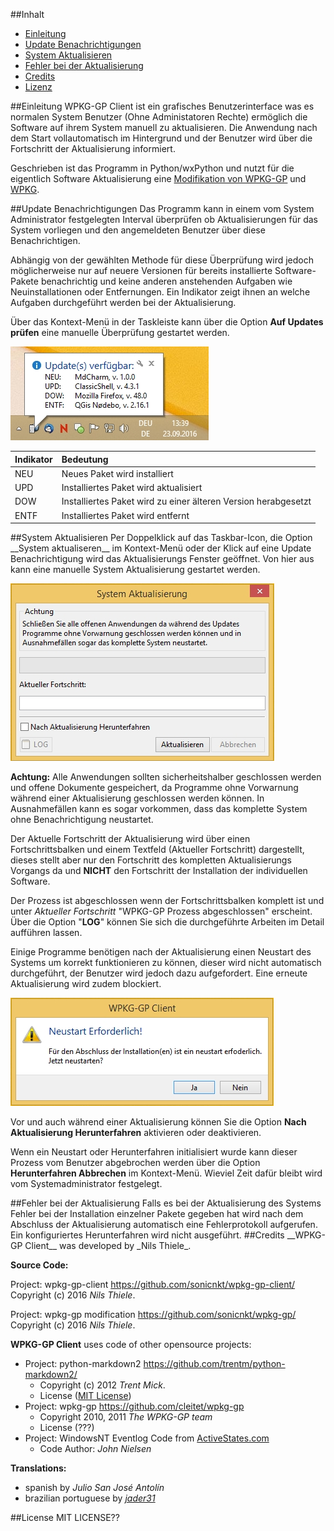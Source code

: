 ##Inhalt
- [Einleitung](#introduction)
- [Update Benachrichtigungen](#updates)
- [System Aktualisieren](#upgrade)
- [Fehler bei der Aktualisierung](#error)
- [Credits](#credits)
- [Lizenz](#license)

<a name="introduction">
##Einleitung
WPKG-GP Client ist ein grafisches Benutzerinterface was es normalen System Benutzer (Ohne Administatoren Rechte)
ermöglich die Software auf ihrem System manuell zu aktualisieren. Die Anwendung nach dem Start vollautomatisch
im Hintergrund und der Benutzer wird über die Fortschritt der Aktualisierung informiert.

Geschrieben ist das Programm in Python/wxPython und nutzt für die eigentlich Software Aktualisierung eine [Modifikation 
von WPKG-GP](https://github.com/sonicnkt/wpkg-gp/) und [WPKG](https://wpkg.org/).

<a name="updates">
##Update Benachrichtigungen
Das Programm kann in einem vom System Administrator festgelegten Interval überprüfen ob Aktualisierungen für das System 
vorliegen und den angemeldeten Benutzer über diese Benachrichtigen.

Abhängig von der gewählten Methode für diese Überprüfung wird jedoch möglicherweise nur auf neuere Versionen für bereits 
installierte Software-Pakete benachrichtig und keine anderen anstehenden Aufgaben wie Neuinstallationen oder Entfernungen.
Ein Indikator zeigt ihnen an welche Aufgaben durchgeführt werden bei der Aktualisierung.

Über das Kontext-Menü in der Taskleiste kann über die Option __Auf Updates prüfen__ eine manuelle Überprüfung gestartet 
werden.

![Update Benachrichtigung](help\help_de_01.jpg)

|Indikator|Bedeutung|
|---------|:---------|
|NEU      |Neues Paket wird installiert|
|UPD      |Installiertes Paket wird aktualisiert|
|DOW      |Installiertes Paket wird zu einer älteren Version herabgesetzt|
|ENTF     |Installiertes Paket wird entfernt|

<a name="upgrade">
##System Aktualisieren
Per Doppelklick auf das Taskbar-Icon, die Option __System aktualiseren__ im Kontext-Menü oder der Klick auf eine Update
Benachrichtigung wird das Aktualisierungs Fenster geöffnet. Von hier aus kann eine manuelle System Aktualisierung
gestartet werden.

![System Aktualisierung](help\help_de_02.jpg)

__Achtung:__
Alle Anwendungen sollten sicherheitshalber geschlossen werden und offene Dokumente gespeichert, da Programme ohne Vorwarnung 
während einer Aktualisierung geschlossen werden können. In Ausnahmefällen kann es sogar vorkommen, dass das komplette 
System ohne Benachrichtigung neustartet.

Der Aktuelle Fortschritt der Aktualisierung wird über einen Fortschrittsbalken und einem Textfeld (Aktueller Fortschritt) dargestellt, dieses stellt 
aber nur den Fortschritt des kompletten Aktualisierungs Vorgangs da und __NICHT__ den Fortschritt der Installation der individuellen Software.

Der Prozess ist abgeschlossen wenn der Fortschrittsbalken komplett ist und unter _Aktueller Fortschritt_ "WPKG-GP Prozess abgeschlossen" erscheint.
Über die Option "__LOG__" können Sie sich die durchgeführte Arbeiten im Detail aufführen lassen. 

Einige Programme benötigen nach der Aktualisierung einen Neustart des Systems um korrekt funktionieren zu können, dieser 
wird nicht automatisch durchgeführt, der Benutzer wird jedoch dazu aufgefordert. Eine erneute Aktualisierung wird zudem 
blockiert.

![Neustart Erforderlich](help\help_de_03.jpg)

Vor und auch während einer Aktualisierung können Sie die Option __Nach Aktualisierung Herunterfahren__ aktivieren oder 
deaktivieren.

Wenn ein Neustart oder Herunterfahren initialisiert wurde kann dieser Prozess vom Benutzer abgebrochen werden über die 
Option __Herunterfahren Abbrechen__ im Kontext-Menü. Wieviel Zeit dafür bleibt wird vom Systemadministrator festgelegt.

<a name="error">
##Fehler bei der Aktualisierung
Falls es bei der Aktualisierung des Systems Fehler bei der Installation einzelner Pakete gegeben hat wird nach dem Abschluss der Aktualisierung
automatisch eine Fehlerprotokoll aufgerufen. Ein konfiguriertes Herunterfahren wird nicht ausgeführt.

<a name="credits">
##Credits
__WPKG-GP Client__ was developed by _Nils Thiele_.

__Source Code:__

Project: wpkg-gp-client <https://github.com/sonicnkt/wpkg-gp-client/><br/>
Copyright (c) 2016 _Nils Thiele_.

Project: wpkg-gp modification <https://github.com/sonicnkt/wpkg-gp/><br/>
Copyright (c) 2016 _Nils Thiele_.

__WPKG-GP Client__ uses code of other opensource projects:

- Project: python-markdown2 <https://github.com/trentm/python-markdown2/>
    - Copyright (c) 2012 _Trent Mick_.
    - License ([MIT License](https://github.com/trentm/python-markdown2/blob/master/LICENSE.txt))
- Project: wpkg-gp <https://github.com/cleitet/wpkg-gp>
    - Copyright 2010, 2011 _The WPKG-GP team_
    - License (???)
- Project: WindowsNT Eventlog Code from [ActiveStates.com](http://docs.activestate.com/activepython/3.3/pywin32/Windows_NT_Eventlog.html)
    - Code Author: _John Nielsen_


__Translations:__

- spanish by _Julio San José Antolín_
- brazilian portuguese by [_jader31_](https://github.com/jader31)
<a name="license">
##License
MIT LICENSE??